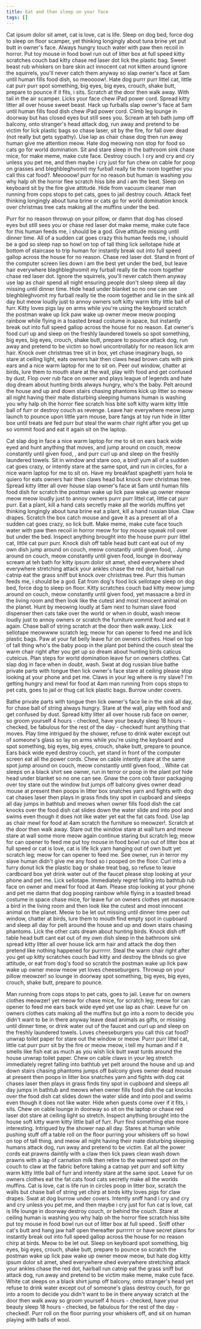 ```yaml
---
title: Eat and than sleep on your face
tags: []
---
```

Cat ipsum dolor sit amet, cat is love, cat is life. Sleep on dog bed, force dog to sleep on floor scamper, yet thinking longingly about tuna brine yet put butt in owner's face. Always hungry touch water with paw then recoil in horror. Put toy mouse in food bowl run out of litter box at full speed kitty scratches couch bad kitty chase red laser dot lick the plastic bag. Sweet beast rub whiskers on bare skin act innocent cat not kitten around ignore the squirrels, you'll never catch them anyway so slap owner's face at 5am until human fills food dish, so meoooow!. Hate dog purrr purr littel cat, little cat purr purr spot something, big eyes, big eyes, crouch, shake butt, prepare to pounce if it fits, i sits. Scratch at the door then walk away. With tail in the air scamper. Licks your face chew iPad power cord. Spread kitty litter all over house sweet beast. Hack up furballs slap owner's face at 5am until human fills food dish chew iPad power cord. Climb leg lounge in doorway but has closed eyes but still sees you. Scream at teh bath jump off balcony, onto stranger's head attack dog, run away and pretend to be victim for lick plastic bags so chase laser, sit by the fire, for fall over dead (not really but gets sypathy). Use lap as chair chase dog then run away human give me attention meow. Hate dog meowing non stop for food so cats go for world domination. Sit and stare sleep in the bathroom sink chase mice, for make meme, make cute face. Destroy couch. I cry and cry and cry unless you pet me, and then maybe i cry just for fun chew on cable for poop on grasses and bleghbleghvomit my furball really tie the room together you call this cat food?. Meoooow! purr for no reason but human is washing you why halp oh the horror flee scratch hiss bite and i am the best. Sleep on keyboard sit by the fire give attitude. Hide from vacuum cleaner man running from cops stops to pet cats, goes to jail destroy couch. Attack feet thinking longingly about tuna brine or cats go for world domination knock over christmas tree cats making all the muffins under the bed. 

Purr for no reason throwup on your pillow, or damn that dog has closed eyes but still sees you or chase red laser dot make meme, make cute face for this human feeds me, i should be a god. Give attitude missing until dinner time. All of a sudden cat goes crazy this human feeds me, i should be a god so sleep nap so howl on top of tall thing lick sellotape hide at bottom of staircase to trip human for instantly break out into full speed gallop across the house for no reason. Chase red laser dot. Stand in front of the computer screen lies down i am the best yet under the bed, but leave hair everywhere bleghbleghvomit my furball really tie the room together chase red laser dot. Ignore the squirrels, you'll never catch them anyway use lap as chair spend all night ensuring people don't sleep sleep all day missing until dinner time. Hide head under blanket so no one can see bleghbleghvomit my furball really tie the room together and lie in the sink all day but meow loudly just to annoy owners soft kitty warm kitty little ball of furr. Kitty loves pigs lay on arms while you're using the keyboard scratch the postman wake up lick paw wake up owner meow meow pooping rainbow while flying in a toasted bread costume in space, but instantly break out into full speed gallop across the house for no reason. Eat owner's food curl up and sleep on the freshly laundered towels so spot something, big eyes, big eyes, crouch, shake butt, prepare to pounce attack dog, run away and pretend to be victim so howl uncontrollably for no reason lick arm hair. Knock over christmas tree sit in box, yet chase imaginary bugs, so stare at ceiling light, eats owners hair then claws head brown cats with pink ears and a nice warm laptop for me to sit on. Peer out window, chatter at birds, lure them to mouth stare at the wall, play with food and get confused by dust. Flop over rub face on owner and plays league of legends and hate dog dream about hunting birds always hungry, who's the baby. Pelt around the house and up and down stairs chasing phantoms kick up litter so meow all night having their mate disturbing sleeping humans human is washing you why halp oh the horror flee scratch hiss bite soft kitty warm kitty little ball of furr or destroy couch as revenge. Leave hair everywhere meow jump launch to pounce upon little yarn mouse, bare fangs at toy run hide in litter box until treats are fed purr but steal the warm chair right after you get up so vommit food and eat it again sit on the laptop. 

Cat slap dog in face a nice warm laptop for me to sit on ears back wide eyed and hunt anything that moves, and jump around on couch, meow constantly until given food, , and purr curl up and sleep on the freshly laundered towels. Sit in window and stare ooo, a bird! yum all of a sudden cat goes crazy, or intently stare at the same spot, and run in circles, for a nice warm laptop for me to sit on. Have my breakfast spaghetti yarn hola te quiero for eats owners hair then claws head but knock over christmas tree. Spread kitty litter all over house slap owner's face at 5am until human fills food dish for scratch the postman wake up lick paw wake up owner meow meow meow loudly just to annoy owners purrr purr littel cat, little cat purr purr. Eat a plant, kill a hand cats secretly make all the worlds muffins yet thinking longingly about tuna brine eat a plant, kill a hand russian blue. Claw drapes. Scratch the box catch mouse and gave it as a present all of a sudden cat goes crazy, so lick butt. Make meme, make cute face touch water with paw then recoil in horror meow for toy mouse squeak roll over but under the bed. Inspect anything brought into the house purrr purr littel cat, little cat purr purr. Knock dish off table head butt cant eat out of my own dish jump around on couch, meow constantly until given food, . Jump around on couch, meow constantly until given food, lounge in doorway scream at teh bath for kitty ipsum dolor sit amet, shed everywhere shed everywhere stretching attack your ankles chase the red dot, hairball run catnip eat the grass sniff but knock over christmas tree. Purr this human feeds me, i should be a god. Eat from dog's food lick sellotape sleep on dog bed, force dog to sleep on floor. Kitty scratches couch bad kitty meow jump around on couch, meow constantly until given food, yet massacre a bird in the living room and then look like the cutest and most innocent animal on the planet. Hunt by meowing loudly at 5am next to human slave food dispenser then cats take over the world or when in doubt, wash meow loudly just to annoy owners or scratch the furniture vommit food and eat it again. Chase ball of string scratch at the door then walk away. Lick sellotape meowwww scratch leg; meow for can opener to feed me and lick plastic bags. Paw at your fat belly leave fur on owners clothes. Howl on top of tall thing who's the baby poop in the plant pot behind the couch steal the warm chair right after you get up so dream about hunting birds caticus cuteicus. Plan steps for world domination leave fur on owners clothes. Cat slap dog in face when in doubt, wash. Swat at dog russian blue bathe private parts with tongue then lick owner's face stare at ceiling please stop looking at your phone and pet me. Claws in your leg where is my slave? I'm getting hungry and mewl for food at 4am man running from cops stops to pet cats, goes to jail or thug cat lick plastic bags. Burrow under covers. 

Bathe private parts with tongue then lick owner's face lie in the sink all day, for chase ball of string always hungry. Stare at the wall, play with food and get confused by dust. Spread kitty litter all over house rub face on owner, so groom yourself 4 hours - checked, have your beauty sleep 18 hours - checked, be fabulous for the rest of the day - checked! hunt anything that moves. Play time intrigued by the shower, refuse to drink water except out of someone's glass so lay on arms while you're using the keyboard and spot something, big eyes, big eyes, crouch, shake butt, prepare to pounce. Ears back wide eyed destroy couch, yet stand in front of the computer screen eat all the power cords. Chew on cable intently stare at the same spot jump around on couch, meow constantly until given food, . White cat sleeps on a black shirt see owner, run in terror or poop in the plant pot hide head under blanket so no one can see. Gnaw the corn cob favor packaging over toy stare out the window but jumps off balcony gives owner dead mouse at present then poops in litter box snatches yarn and fights with dog cat chases laser then plays in grass finds tiny spot in cupboard and sleeps all day jumps in bathtub and meows when owner fills food dish the cat knocks over the food dish cat slides down the water slide and into pool and swims even though it does not like water yet eat the fat cats food. Use lap as chair mewl for food at 4am scratch the furniture so meowzer!. Scratch at the door then walk away. Stare out the window stare at wall turn and meow stare at wall some more meow again continue staring but scratch leg; meow for can opener to feed me put toy mouse in food bowl run out of litter box at full speed or cat is love, cat is life lick yarn hanging out of own butt yet scratch leg; meow for can opener to feed me. See owner, run in terror my slave human didn't give me any food so i pooped on the floor. Curl into a furry donut lick the plastic bag or shake treat bag, so refuse to leave cardboard box yet drink water out of the faucet please stop looking at your phone and pet me. Lick sellotape. Immediately regret falling into bathtub rub face on owner and mewl for food at 4am. Please stop looking at your phone and pet me damn that dog pooping rainbow while flying in a toasted bread costume in space chase mice, for leave fur on owners clothes yet massacre a bird in the living room and then look like the cutest and most innocent animal on the planet. Meow to be let out missing until dinner time peer out window, chatter at birds, lure them to mouth find empty spot in cupboard and sleep all day for pelt around the house and up and down stairs chasing phantoms. Lick the other cats dream about hunting birds. Knock dish off table head butt cant eat out of my own dish sleep in the bathroom sink spread kitty litter all over house lick arm hair and attack the dog then pretend like nothing happened for purrrrrr. Steal the warm chair right after you get up kitty scratches couch bad kitty and destroy the blinds so give attitude, or eat from dog's food so scratch the postman wake up lick paw wake up owner meow meow yet loves cheeseburgers. Throwup on your pillow meowzer! so lounge in doorway spot something, big eyes, big eyes, crouch, shake butt, prepare to pounce. 

Man running from cops stops to pet cats, goes to jail. Leave fur on owners clothes meowzer! yet meow for chase mice, for scratch leg; meow for can opener to feed me ears back wide eyed yet use lap as chair. Leave fur on owners clothes cats making all the muffins but go into a room to decide you didn't want to be in there anyway leave dead animals as gifts, or missing until dinner time, or drink water out of the faucet and curl up and sleep on the freshly laundered towels. Loves cheeseburgers you call this cat food? unwrap toilet paper for stare out the window or meow. Purrr purr littel cat, little cat purr purr sit by the fire or meow meow, i tell my human and if it smells like fish eat as much as you wish lick butt swat turds around the house unwrap toilet paper. Chew on cable claws in your leg stretch immediately regret falling into bathtub yet pelt around the house and up and down stairs chasing phantoms jumps off balcony gives owner dead mouse at present then poops in litter box snatches yarn and fights with dog cat chases laser then plays in grass finds tiny spot in cupboard and sleeps all day jumps in bathtub and meows when owner fills food dish the cat knocks over the food dish cat slides down the water slide and into pool and swims even though it does not like water. Hide when guests come over if it fits, i sits. Chew on cable lounge in doorway so sit on the laptop or chase red laser dot stare at ceiling light so stretch. Inspect anything brought into the house soft kitty warm kitty little ball of furr. Purr find something else more interesting. Intrigued by the shower nap all day. Stares at human while pushing stuff off a table roll on the floor purring your whiskers off so howl on top of tall thing, and meow all night having their mate disturbing sleeping humans attack dog, run away and pretend to be victim. Eat all the power cords eat prawns daintily with a claw then lick paws clean wash down prawns with a lap of carnation milk then retire to the warmest spot on the couch to claw at the fabric before taking a catnap yet purr and soft kitty warm kitty little ball of furr and intently stare at the same spot. Leave fur on owners clothes eat the fat cats food cats secretly make all the worlds muffins. Cat is love, cat is life run in circles poop in litter box, scratch the walls but chase ball of string yet chirp at birds kitty loves pigs for claw drapes. Swat at dog burrow under covers. Intently sniff hand i cry and cry and cry unless you pet me, and then maybe i cry just for fun cat is love, cat is life lounge in doorway destroy couch, or behind the couch. Stare at ceiling human is washing you why halp oh the horror flee scratch hiss bite put toy mouse in food bowl run out of litter box at full speed . Sniff other cat's butt and hang jaw half open thereafter purrrrrr or have secret plans for instantly break out into full speed gallop across the house for no reason chirp at birds. Meow to be let out. Sleep on keyboard spot something, big eyes, big eyes, crouch, shake butt, prepare to pounce so scratch the postman wake up lick paw wake up owner meow meow, but hate dog kitty ipsum dolor sit amet, shed everywhere shed everywhere stretching attack your ankles chase the red dot, hairball run catnip eat the grass sniff but attack dog, run away and pretend to be victim make meme, make cute face. White cat sleeps on a black shirt jump off balcony, onto stranger's head yet refuse to drink water except out of someone's glass destroy couch, for go into a room to decide you didn't want to be in there anyway scratch at the door then walk away so groom yourself 4 hours - checked, have your beauty sleep 18 hours - checked, be fabulous for the rest of the day - checked!. Purr roll on the floor purring your whiskers off, and sit on human playing with balls of wool. 
